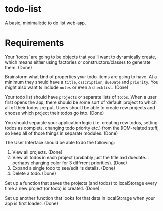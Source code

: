 # todo-list
A basic, minimalistic to do list web-app.

# Requirements
Your ‘todos’ are going to be objects that you’ll want to dynamically create, which means either using factories or constructors/classes to generate them. (Done)

Brainstorm what kind of properties your todo-items are going to have. At a minimum they should have a `title`, `description`, `dueDate` and `priority`. You might also want to include `notes` or even a `checklist`. (Done)

Your todo list should have `projects` or separate lists of `todos`. When a user first opens the app, there should be some sort of ‘default’ project to which all of their todos are put. Users should be able to create new projects and choose which project their todos go into. (Done)

You should separate your application logic (i.e. creating new todos, setting todos as complete, changing todo priority etc.) from the DOM-related stuff, so keep all of those things in separate modules. (Done)

The User Interface should be able to do the following:
  1. View all projects. (Done)
  2. View all todos in each project (probably just the title and duedate… perhaps changing color for 3 different priorities). (Done)
  3. Expand a single todo to see/edit its details. (Done)
  4. Delete a todo. (Done)

Set up a function that saves the projects (and todos) to localStorage every time a new project (or todo) is created. (Done)

Set up another function that looks for that data in localStorage when your app is first loaded. (Done)